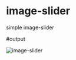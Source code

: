 # image-slider
simple image-slider 

#output

![image-slider](https://user-images.githubusercontent.com/101444030/164968978-f46ea550-8393-4a45-b261-a85327100747.png)
